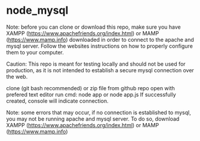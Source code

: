 # node_mysql

Note: before you can clone or download this repo, make sure you have XAMPP (https://www.apachefriends.org/index.html) or MAMP (https://www.mamp.info) downloaded in order to connect to the apache and mysql server. Follow the websites instructions on how to properly configure them to your computer.

Caution: This repo is meant for testing locally and should not be used for production, as it is not intended to establish a secure mysql connection over the web.


clone (git bash recommended) or zip file from github repo
open with prefered text editor 
run cmd: node app or node app.js
If successfully created, console will indicate connection. 

Note: some errors that may occur, if no connection is established to mysql, you may not be running apache and mysql server. To do so, download XAMPP (https://www.apachefriends.org/index.html) or MAMP (https://www.mamp.info)
